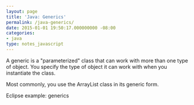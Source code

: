 ```yaml
---
layout: page
title: 'Java: Generics'
permalink: /java-generics/
date: 2015-01-01 19:50:17.000000000 -08:00
categories:
- java
type: notes_javascript
---
```



A generic is a "parameterized" class that can work with more than one type of object. You specify the type of object it can work with when you instantiate the class.

Most commonly, you use the ArrayList class in its generic form.

Eclipse example: generics